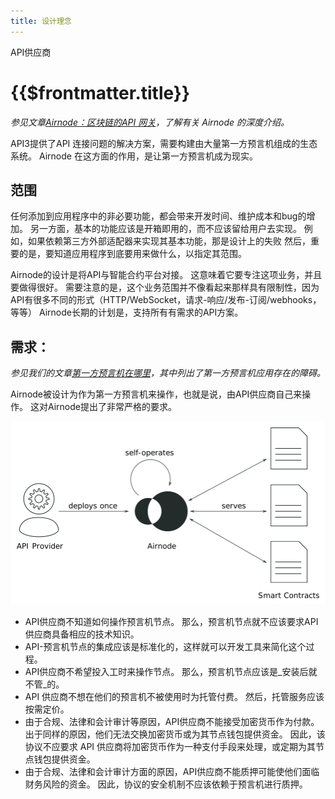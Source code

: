 ```yaml
---
title: 设计理念
---
```


<TitleSpan>API供应商</TitleSpan>

# {{$frontmatter.title}}

<VersionWarning/>

<TocHeader /> <TOC class="table-of-contents" :include-level="[2,3]" />

_参见文章[Airnode：区块链的API 网关](https://medium.com/api3/airnode-the-api-gateway-for-blockchains-8b07ff136840)，了解有关 Airnode 的深度介绍。_

API3提供了API 连接问题的解决方案，需要构建由大量第一方预言机组成的生态系统。 Airnode 在这方面的作用，是让第一方预言机成为现实。

## 范围

任何添加到应用程序中的非必要功能，都会带来开发时间、维护成本和bug的增加。 另一方面，基本的功能应该是开箱即用的，而不应该留给用户去实现。 例如，如果依赖第三方外部适配器来实现其基本功能，那是设计上的失败 然后，重要的是，要知道应用程序到底要用来做什么，以指定其范围。

Airnode的设计是将API与智能合约平台对接。 这意味着它要专注这项业务，并且要做得很好。 需要注意的是，这个业务范围并不像看起来那样具有限制性，因为API有很多不同的形式（HTTP/WebSocket，请求-响应/发布-订阅/webhooks，等等） Airnode长期的计划是，支持所有有需求的API方案。

## 需求：

_参见我们的文章[第一方预言机在哪里](https://medium.com/api3/where-are-the-first-party-oracles-5078cebaf17)，其中列出了第一方预言机应用存在的障碍。_

Airnode被设计为作为第一方预言机来操作，也就是说，由API供应商自己来操作。 这对Airnode提出了非常严格的要求。

<p align="center">
  <img src="../../assets/images/airnode.png" />
</p>

- API供应商不知道如何操作预言机节点。 那么，预言机节点就不应该要求API供应商具备相应的技术知识。
- API-预言机节点的集成应该是标准化的，这样就可以开发工具来简化这个过程。
- API供应商不希望投入工时来操作节点。 那么，预言机节点应该是_安装后就不管_的。
- API 供应商不想在他们的预言机不被使用时为托管付费。 然后，托管服务应该按需定价。
- 由于合规、法律和会计审计等原因，API供应商不能接受加密货币作为付款。 出于同样的原因，他们无法交换加密货币或为其节点钱包提供资金。 因此，该协议不应要求 API 供应商将加密货币作为一种支付手段来处理，或定期为其节点钱包提供资金。
- 由于合规、法律和会计审计方面的原因，API供应商不能质押可能使他们面临财务风险的资金。 因此，协议的安全机制不应该依赖于预言机进行质押。
